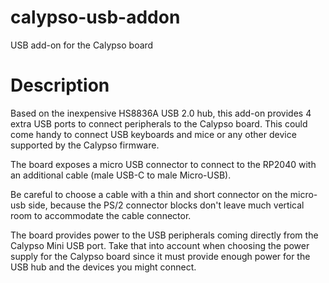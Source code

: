 # calypso-usb-addon
USB add-on for the Calypso board

# Description
Based on the inexpensive HS8836A USB 2.0 hub, this add-on provides 4 extra USB ports to connect peripherals to the Calypso board. This could come handy to connect USB keyboards and mice or any other device supported by the Calypso firmware.

The board exposes a micro USB connector to connect to the RP2040 with an additional cable (male USB-C to male Micro-USB). 

Be careful to choose a cable with a thin and short connector on the micro-usb side, because the PS/2 connector blocks don't leave much vertical room to accommodate the cable connector.

The board provides power to the USB peripherals coming directly from the Calypso Mini USB port. Take that into account when choosing the power supply for the Calypso board since it must provide enough power for the USB hub and the devices you might connect. 


